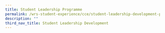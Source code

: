 ```yaml
---
title: Student Leadership Programme
permalink: /wrs-student-experience/cce/student-leadership-development-programme/
description: ""
third_nav_title: Student Leadership Development
---
```

